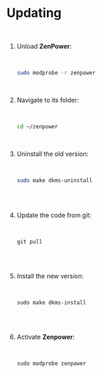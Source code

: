 
# Updating

<br>

1. Unload **ZenPower**:
    
    <br>
    
    ```sh
    sudo modprobe -r zenpower
    ```
    
    <br>
    
2. Navigate to its folder:

    <br>

    ```sh
    cd ~/zenpower
    ```
    
    <br>
    
3. Uninstall the old version:

    <br>

    ```sh
    sudo make dkms-uninstall
    ```
    
    <br> 
    
4. Update the code from git:

    <br>
    
    ```
    git pull
    ```
    
    <br> 
    
5. Install the new version:

    <br>

    ```
    sudo make dkms-install
    ```
    
    <br> 
    
6. Activate **Zenpower**:

    <br>
    
    ```
    sudo modprobe zenpower
    ```
        
<br>
